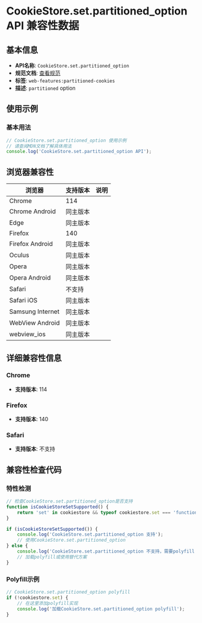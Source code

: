 # CookieStore.set.partitioned_option API 兼容性数据

## 基本信息

- **API名称**: `CookieStore.set.partitioned_option`
- **规范文档**: [查看规范](https://cookiestore.spec.whatwg.org/#dom-cookieinit-partitioned)
- **标签**: `web-features:partitioned-cookies`
- **描述**: `partitioned` option

## 使用示例

### 基本用法

```javascript
// CookieStore.set.partitioned_option 使用示例
// 请查阅MDN文档了解具体用法
console.log('CookieStore.set.partitioned_option API');
```

## 浏览器兼容性

| 浏览器 | 支持版本 | 说明 |
|--------|----------|------|
| Chrome | 114 |  |
| Chrome Android | 同主版本 |  |
| Edge | 同主版本 |  |
| Firefox | 140 |  |
| Firefox Android | 同主版本 |  |
| Oculus | 同主版本 |  |
| Opera | 同主版本 |  |
| Opera Android | 同主版本 |  |
| Safari | 不支持 |  |
| Safari iOS | 同主版本 |  |
| Samsung Internet | 同主版本 |  |
| WebView Android | 同主版本 |  |
| webview_ios | 同主版本 |  |

## 详细兼容性信息

### Chrome

- **支持版本**: 114

### Firefox

- **支持版本**: 140

### Safari

- **支持版本**: 不支持

## 兼容性检查代码

### 特性检测

```javascript
// 检查CookieStore.set.partitioned_option是否支持
function isCookieStoreSetSupported() {
    return 'set' in cookiestore && typeof cookiestore.set === 'function';
}

if (isCookieStoreSetSupported()) {
    console.log('CookieStore.set.partitioned_option 支持');
    // 使用CookieStore.set.partitioned_option
} else {
    console.log('CookieStore.set.partitioned_option 不支持，需要polyfill');
    // 加载polyfill或使用替代方案
}
```

### Polyfill示例

```javascript
// CookieStore.set.partitioned_option polyfill
if (!cookiestore.set) {
    // 在这里添加polyfill实现
    console.log('加载CookieStore.set.partitioned_option polyfill');
}
```

